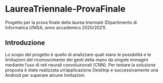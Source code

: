 # LaureaTriennale-ProvaFinale

Progetto per la prova finale della laurea triennale (Dipartimento di Informatica UNISA, anno accademico 2020/2021).

## Introduzione

Lo scopo del progetto è quello di analizzare quali siano le possibilità e le limitazioni del riconoscimento dei gesti della mano da singole immagini mediante l’uso di reti neurali convoluzionali (CNN). Per testare la soluzione proposta è state realizzata un’applicazione Desktop e successivamente una Android per superare alcune limitazioni.
